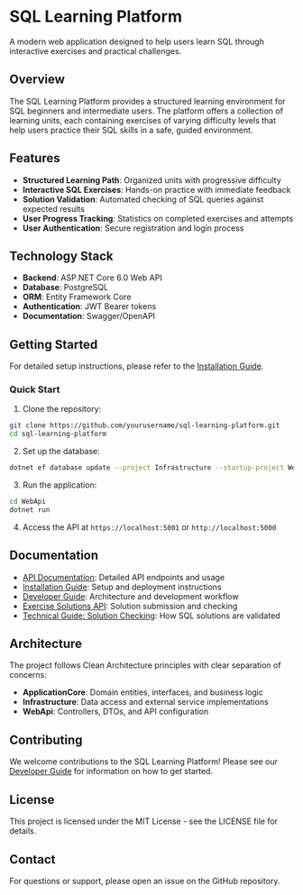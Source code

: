 # SQL Learning Platform

A modern web application designed to help users learn SQL through interactive exercises and practical challenges.

## Overview

The SQL Learning Platform provides a structured learning environment for SQL beginners and intermediate users. The platform offers a collection of learning units, each containing exercises of varying difficulty levels that help users practice their SQL skills in a safe, guided environment.

## Features

- **Structured Learning Path**: Organized units with progressive difficulty
- **Interactive SQL Exercises**: Hands-on practice with immediate feedback
- **Solution Validation**: Automated checking of SQL queries against expected results
- **User Progress Tracking**: Statistics on completed exercises and attempts
- **User Authentication**: Secure registration and login process

## Technology Stack

- **Backend**: ASP.NET Core 6.0 Web API
- **Database**: PostgreSQL
- **ORM**: Entity Framework Core
- **Authentication**: JWT Bearer tokens
- **Documentation**: Swagger/OpenAPI

## Getting Started

For detailed setup instructions, please refer to the [Installation Guide](docs/installation.md).

### Quick Start

1. Clone the repository:
```bash
git clone https://github.com/yourusername/sql-learning-platform.git
cd sql-learning-platform
```

2. Set up the database:
```bash
dotnet ef database update --project Infrastructure --startup-project WebApi
```

3. Run the application:
```bash
cd WebApi
dotnet run
```

4. Access the API at `https://localhost:5001` or `http://localhost:5000`

## Documentation

- [API Documentation](docs/api_documentation.md): Detailed API endpoints and usage
- [Installation Guide](docs/installation.md): Setup and deployment instructions
- [Developer Guide](docs/developer_guide.md): Architecture and development workflow
- [Exercise Solutions API](docs/exercise_solutions_api.md): Solution submission and checking
- [Technical Guide: Solution Checking](docs/solution_checking_technical.md): How SQL solutions are validated

## Architecture

The project follows Clean Architecture principles with clear separation of concerns:

- **ApplicationCore**: Domain entities, interfaces, and business logic
- **Infrastructure**: Data access and external service implementations
- **WebApi**: Controllers, DTOs, and API configuration

## Contributing

We welcome contributions to the SQL Learning Platform! Please see our [Developer Guide](docs/developer_guide.md) for information on how to get started.

## License

This project is licensed under the MIT License - see the LICENSE file for details.

## Contact

For questions or support, please open an issue on the GitHub repository.